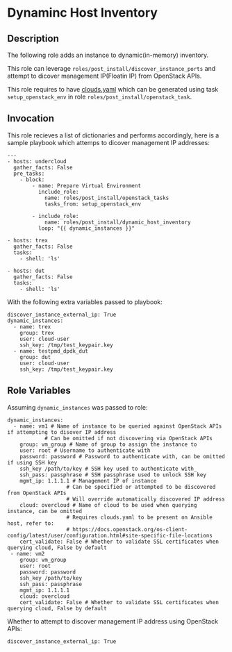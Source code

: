 # Dynaminc Host Inventory

## Description

The following role adds an instance to dynamic(in-memory) inventory.

This role can leverage `roles/post_install/discover_instance_ports` and attempt to dicover management IP(Floatin IP) from OpenStack APIs.

This role requires to have [clouds.yaml](https://docs.openstack.org/python-openstackclient/rocky/configuration/index.html) which can be generated using task `setup_openstack_env` in role `roles/post_install/openstack_task`.

## Invocation

This role recieves a list of dictionaries and performs accordingly, here is a sample playbook which attemps to dicover management IP addresses:
```
---
- hosts: undercloud
  gather_facts: False
  pre_tasks:
    - block:
        - name: Prepare Virtual Environment
          include_role:
            name: roles/post_install/openstack_tasks
            tasks_from: setup_openstack_env

        - include_role: 
            name: roles/post_install/dynamic_host_inventory
          loop: "{{ dynamic_instances }}"

- hosts: trex
  gather_facts: False
  tasks:
    - shell: 'ls'

- hosts: dut
  gather_facts: False
  tasks:
    - shell: 'ls'
```

With the following extra variables passed to playbook:
```
discover_instance_external_ip: True
dynamic_instances:
  - name: trex
    group: trex
    user: cloud-user
    ssh_key: /tmp/test_keypair.key
  - name: testpmd_dpdk_dut
    group: dut
    user: cloud-user
    ssh_key: /tmp/test_keypair.key
```

## Role Variables

Assuming `dynamic_instances` was passed to role:
```
dynamic_instances:
  - name: vm1 # Name of instance to be queried against OpenStack APIs if attempting to disover IP address
            # Can be omitted if not discovering via OpenStack APIs
    group: vm_group # Name of group to assign the instance to
    user: root # Username to authenticate with
    password: password # Password to authenticate with, can be omitted if using SSH key
    ssh_key /path/to/key # SSH key used to authenticate with_
    ssh_pass: passphrase # SSH passphrase used to unlock SSH key
    mgmt_ip: 1.1.1.1 # Management IP of instance
                   # Can be specified or attempted to be discovered from OpenStack APIs
                   # Will override automatically discovered IP address
    cloud: overcloud # Name of cloud to be used when querying instance, can be omitted
                   # Requires clouds.yaml to be present on Ansible host, refer to:
                   # https://docs.openstack.org/os-client-config/latest/user/configuration.html#site-specific-file-locations
    cert_validate: False # Whether to validate SSL certificates when querying cloud, False by default
 - name: vm2
    group: vm_group
    user: root
    password: password
    ssh_key /path/to/key
    ssh_pass: passphrase
    mgmt_ip: 1.1.1.1
    cloud: overcloud
    cert_validate: False # Whether to validate SSL certificates when querying cloud, False by default
```

Whether to attempt to discover management IP address using OpenStack APIs:
```
discover_instance_external_ip: True
```